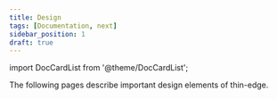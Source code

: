```yaml
---
title: Design
tags: [Documentation, next]
sidebar_position: 1
draft: true
---
```


import DocCardList from '@theme/DocCardList';

The following pages describe important design elements of thin-edge.

<DocCardList />
